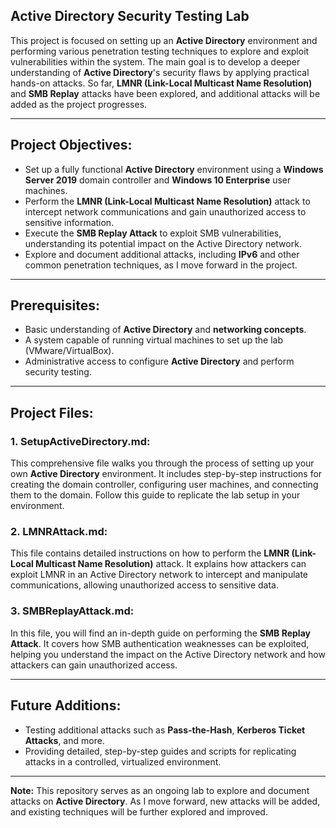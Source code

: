 
## Active Directory Security Testing Lab

This project is focused on setting up an **Active Directory** environment and performing various penetration testing techniques to explore and exploit vulnerabilities within the system. The main goal is to develop a deeper understanding of **Active Directory**'s security flaws by applying practical hands-on attacks. So far, **LMNR (Link-Local Multicast Name Resolution)** and **SMB Replay** attacks have been explored, and additional attacks will be added as the project progresses.

---

## Project Objectives:
- Set up a fully functional **Active Directory** environment using a **Windows Server 2019** domain controller and **Windows 10 Enterprise** user machines.
- Perform the **LMNR (Link-Local Multicast Name Resolution)** attack to intercept network communications and gain unauthorized access to sensitive information.
- Execute the **SMB Replay Attack** to exploit SMB vulnerabilities, understanding its potential impact on the Active Directory network.
- Explore and document additional attacks, including **IPv6** and other common penetration techniques, as I move forward in the project.

---

## Prerequisites:
- Basic understanding of **Active Directory** and **networking concepts**.
- A system capable of running virtual machines to set up the lab (VMware/VirtualBox).
- Administrative access to configure **Active Directory** and perform security testing.

---

## Project Files:

### 1. **SetupActiveDirectory.md**:
This comprehensive file walks you through the process of setting up your own **Active Directory** environment. It includes step-by-step instructions for creating the domain controller, configuring user machines, and connecting them to the domain. Follow this guide to replicate the lab setup in your environment.

### 2. **LMNRAttack.md**:
This file contains detailed instructions on how to perform the **LMNR (Link-Local Multicast Name Resolution)** attack. It explains how attackers can exploit LMNR in an Active Directory network to intercept and manipulate communications, allowing unauthorized access to sensitive data.

### 3. **SMBReplayAttack.md**:
In this file, you will find an in-depth guide on performing the **SMB Replay Attack**. It covers how SMB authentication weaknesses can be exploited, helping you understand the impact on the Active Directory network and how attackers can gain unauthorized access.

---

## Future Additions:
- Testing additional attacks such as **Pass-the-Hash**, **Kerberos Ticket Attacks**, and more.
- Providing detailed, step-by-step guides and scripts for replicating attacks in a controlled, virtualized environment.

---

**Note:** This repository serves as an ongoing lab to explore and document attacks on **Active Directory**. As I move forward, new attacks will be added, and existing techniques will be further explored and improved.

